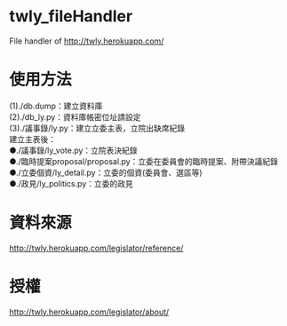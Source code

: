 twly_fileHandler
==========

File handler of http://twly.herokuapp.com/

使用方法
======
(1)./db.dump：建立資料庫	
(2)./db_ly.py：資料庫帳密位址請設定		
(3)./議事錄/ly.py：建立立委主表，立院出缺席紀錄		
	建立主表後：		
	●./議事錄/ly_vote.py：立院表決紀錄		
	●./臨時提案proposal/proposal.py：立委在委員會的臨時提案、附帶決議紀錄		
	●./立委個資/ly_detail.py：立委的個資(委員會、選區等)		
	●./政見/ly_politics.py：立委的政見		

資料來源
======
http://twly.herokuapp.com/legislator/reference/

授權
======
http://twly.herokuapp.com/legislator/about/
